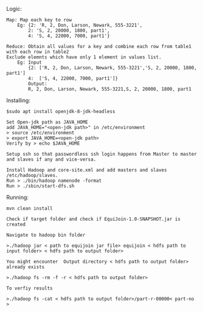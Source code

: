 Logic:

    Map: Map each key to row
        Eg: {2: 'R, 2, Don, Larson, Newark, 555-3221',
            2: 'S, 2, 20000, 1800, part1',
            4: 'S, 4, 22000, 7000, part1'}

    Reduce: Obtain all values for a key and combine each row from table1 with each row in table2 
    Exclude elemnts which have only 1 element in values list.
        Eg: Input 
            {2: ['R, 2, Don, Larson, Newark, 555-3221','S, 2, 20000, 1800, part1']
            4:  ['S, 4, 22000, 7000, part1']}
            Output:
            R, 2, Don, Larson, Newark, 555-3221,S, 2, 20000, 1800, part1

Installing:

    $sudo apt install openjdk-8-jdk-headless

    Set Open-jdk path as JAVA_HOME
    add JAVA_HOME="<open-jdk path>" in /etc/environment
    > source /etc/environment
    > export JAVA_HOME=<open-jdk path>
    Verify by > echo $JAVA_HOME
    
    Setup ssh so that passwordless ssh login happens from Master to master and slaves if any and vice-versa.

    Install Hadoop and core-site.xml and add masters and slaves /etc/hadoop/slaves. 
    Run > ./bin/hadoop namenode -format
    Run > ./sbin/start-dfs.sh

Running:

    mvn clean install

    Check if target folder and check if EquiJoin-1.0-SNAPSHOT.jar is created

    Navigate to hadoop bin folder 

    >./hadoop jar < path to equijoin jar file> equijoin < hdfs path to input folder> < hdfs path to output folder> 

    You might encounter  Output directory < hdfs path to output folder>  already exists

    >./hadoop fs -rm -f -r < hdfs path to output folder>

    To verfiy results 

    >./hadoop fs -cat < hdfs path to output folder>/part-r-00000< part-no >
